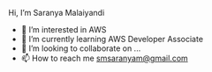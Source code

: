 Hi, I’m Saranya Malaiyandi
- 👀 I’m interested in AWS
- 🌱 I’m currently learning AWS Developer Associate
- 💞️ I’m looking to collaborate on ...
- 📫 How to reach me smsaranyam@gmail.com
